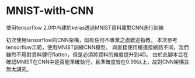 # MNIST-with-CNN
使用tensorflow 2.0中內建的keras透過MNIST資料庫對CNN進行訓練

初次使用tensorflow的CNN架構，如有任何不專業之處歡迎指教。
本次參考tensorflow示範，使用MNIST訓練CNN模型。
與直接使用權連接網路不同，我們雖然不用對資料健行flatten，但是必須將資料的維度提升到4D。
由於此腳本旨在確認MNIST在CNN中是否能準確執行，且準確度皆在0.99以上，故對CNN架構並無太講究。
